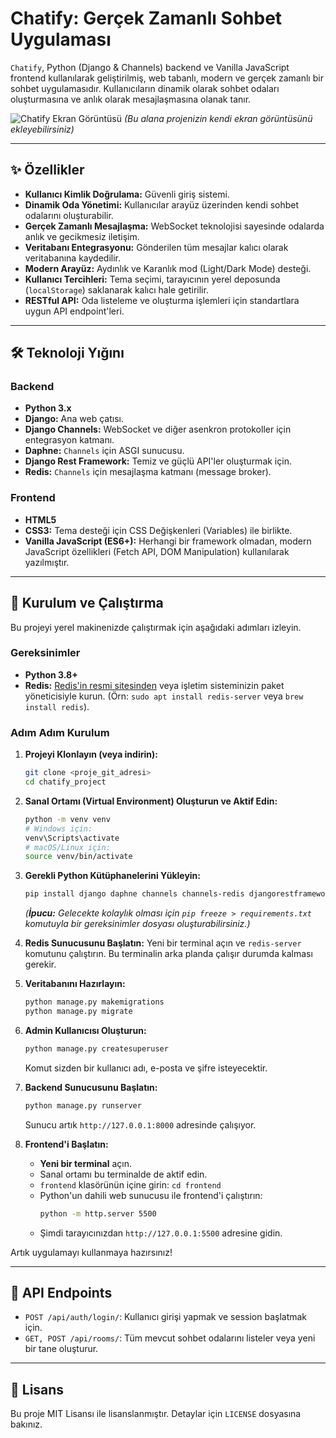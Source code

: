 # Chatify: Gerçek Zamanlı Sohbet Uygulaması

`Chatify`, Python (Django & Channels) backend ve Vanilla JavaScript frontend kullanılarak geliştirilmiş, web tabanlı, modern ve gerçek zamanlı bir sohbet uygulamasıdır. Kullanıcıların dinamik olarak sohbet odaları oluşturmasına ve anlık olarak mesajlaşmasına olanak tanır.

![Chatify Ekran Görüntüsü](https://imgur.com/G74nhmq)
*(Bu alana projenizin kendi ekran görüntüsünü ekleyebilirsiniz)*

---

## ✨ Özellikler

- **Kullanıcı Kimlik Doğrulama:** Güvenli giriş sistemi.
- **Dinamik Oda Yönetimi:** Kullanıcılar arayüz üzerinden kendi sohbet odalarını oluşturabilir.
- **Gerçek Zamanlı Mesajlaşma:** WebSocket teknolojisi sayesinde odalarda anlık ve gecikmesiz iletişim.
- **Veritabanı Entegrasyonu:** Gönderilen tüm mesajlar kalıcı olarak veritabanına kaydedilir.
- **Modern Arayüz:** Aydınlık ve Karanlık mod (Light/Dark Mode) desteği.
- **Kullanıcı Tercihleri:** Tema seçimi, tarayıcının yerel deposunda (`localStorage`) saklanarak kalıcı hale getirilir.
- **RESTful API:** Oda listeleme ve oluşturma işlemleri için standartlara uygun API endpoint'leri.

---

## 🛠️ Teknoloji Yığını

### Backend
- **Python 3.x**
- **Django:** Ana web çatısı.
- **Django Channels:** WebSocket ve diğer asenkron protokoller için entegrasyon katmanı.
- **Daphne:** `Channels` için ASGI sunucusu.
- **Django Rest Framework:** Temiz ve güçlü API'ler oluşturmak için.
- **Redis:** `Channels` için mesajlaşma katmanı (message broker).

### Frontend
- **HTML5**
- **CSS3:** Tema desteği için CSS Değişkenleri (Variables) ile birlikte.
- **Vanilla JavaScript (ES6+):** Herhangi bir framework olmadan, modern JavaScript özellikleri (Fetch API, DOM Manipulation) kullanılarak yazılmıştır.

---

## 🚀 Kurulum ve Çalıştırma

Bu projeyi yerel makinenizde çalıştırmak için aşağıdaki adımları izleyin.

### Gereksinimler
- **Python 3.8+**
- **Redis:** [Redis'in resmi sitesinden](https://redis.io/docs/latest/operate/oss_and_stack/install/install-redis/) veya işletim sisteminizin paket yöneticisiyle kurun. (Örn: `sudo apt install redis-server` veya `brew install redis`).

### Adım Adım Kurulum

1.  **Projeyi Klonlayın (veya indirin):**
    ```bash
    git clone <proje_git_adresi>
    cd chatify_project
    ```

2.  **Sanal Ortamı (Virtual Environment) Oluşturun ve Aktif Edin:**
    ```bash
    python -m venv venv
    # Windows için:
    venv\Scripts\activate
    # macOS/Linux için:
    source venv/bin/activate
    ```

3.  **Gerekli Python Kütüphanelerini Yükleyin:**
    ```bash
    pip install django daphne channels channels-redis djangorestframework django-cors-headers
    ```
    *(**İpucu:** Gelecekte kolaylık olması için `pip freeze > requirements.txt` komutuyla bir gereksinimler dosyası oluşturabilirsiniz.)*

4.  **Redis Sunucusunu Başlatın:**
    Yeni bir terminal açın ve `redis-server` komutunu çalıştırın. Bu terminalin arka planda çalışır durumda kalması gerekir.

5.  **Veritabanını Hazırlayın:**
    ```bash
    python manage.py makemigrations
    python manage.py migrate
    ```

6.  **Admin Kullanıcısı Oluşturun:**
    ```bash
    python manage.py createsuperuser
    ```
    Komut sizden bir kullanıcı adı, e-posta ve şifre isteyecektir.

7.  **Backend Sunucusunu Başlatın:**
    ```bash
    python manage.py runserver
    ```
    Sunucu artık `http://127.0.0.1:8000` adresinde çalışıyor.

8.  **Frontend'i Başlatın:**
    - **Yeni bir terminal** açın.
    - Sanal ortamı bu terminalde de aktif edin.
    - `frontend` klasörünün içine girin: `cd frontend`
    - Python'un dahili web sunucusu ile frontend'i çalıştırın:
        ```bash
        python -m http.server 5500
        ```
    - Şimdi tarayıcınızdan `http://127.0.0.1:5500` adresine gidin.

Artık uygulamayı kullanmaya hazırsınız!

---

## 📝 API Endpoints

- `POST /api/auth/login/`: Kullanıcı girişi yapmak ve session başlatmak için.
- `GET, POST /api/rooms/`: Tüm mevcut sohbet odalarını listeler veya yeni bir tane oluşturur.

---

## 📄 Lisans

Bu proje MIT Lisansı ile lisanslanmıştır. Detaylar için `LICENSE` dosyasına bakınız.
